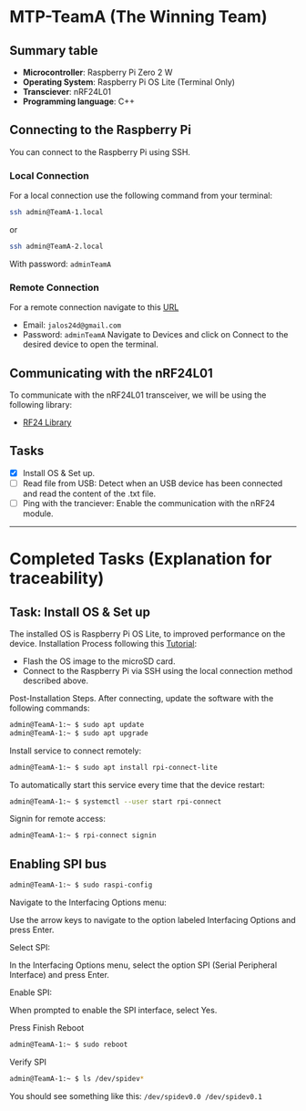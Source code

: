 # MTP-TeamA (The Winning Team)

## Summary table
- **Microcontroller**: Raspberry Pi Zero 2 W
- **Operating System**: Raspberry Pi OS Lite (Terminal Only)
- **Transciever**: nRF24L01
- **Programming language**: C++

## Connecting to the Raspberry Pi
You can connect to the Raspberry Pi using SSH.

### Local Connection
For a local connection use the following command from your terminal:
```bash
ssh admin@TeamA-1.local
```
or
```bash
ssh admin@TeamA-2.local
```
With password: `adminTeamA`


### Remote Connection
For a remote connection navigate to this [URL](https://connect.raspberrypi.com/devices)
- Email: `jalos24d@gmail.com`
- Password: `adminTeamA`
Navigate to Devices and click on Connect to the desired device to open the terminal.

## Communicating with the nRF24L01
To communicate with the nRF24L01 transceiver, we will be using the following library:
- [RF24 Library](https://github.com/nRF24/RF24)

## Tasks
- [x] Install OS & Set up.
- [ ] Read file from USB: Detect when an USB device has been connected and read the content of the .txt file.
- [ ] Ping with the tranciever: Enable the communication with the nRF24 module.

----
# Completed Tasks (Explanation for traceability)

## Task: Install OS & Set up
The installed OS is Raspberry Pi OS Lite, to improved performance on the device.
Installation Process following this [Tutorial](https://www.youtube.com/watch?v=uG8bX8IdBVs):
- Flash the OS image to the microSD card.
- Connect to the Raspberry Pi via SSH using the local connection method described above.
  
Post-Installation Steps. After connecting, update the software with the following commands:
```bash
admin@TeamA-1:~ $ sudo apt update
admin@TeamA-1:~ $ sudo apt upgrade
```
Install service to connect remotely:
```bash
admin@TeamA-1:~ $ sudo apt install rpi-connect-lite
```
To automatically start this service every time that the device restart:
```bash
admin@TeamA-1:~ $ systemctl --user start rpi-connect
```
Signin for remote access:
```bash
admin@TeamA-1:~ $ rpi-connect signin
```
## Enabling SPI bus
```bash
admin@TeamA-1:~ $ sudo raspi-config
```
Navigate to the Interfacing Options menu:

Use the arrow keys to navigate to the option labeled Interfacing Options and press Enter.

Select SPI:

In the Interfacing Options menu, select the option SPI (Serial Peripheral Interface) and press Enter.

Enable SPI:

When prompted to enable the SPI interface, select Yes.

Press Finish
Reboot
```bash
admin@TeamA-1:~ $ sudo reboot
```
Verify SPI
```bash
admin@TeamA-1:~ $ ls /dev/spidev*
```
You should see something like this: `/dev/spidev0.0 /dev/spidev0.1`




